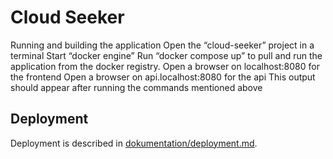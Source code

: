 # Cloud Seeker
Running and building the application
Open the “cloud-seeker” project in a terminal
Start “docker engine”
Run “docker compose up” to pull and run the application from the docker registry.
Open a browser on localhost:8080 for the frontend
Open a browser on api.localhost:8080 for the api
This output should appear after running the commands mentioned above


## Deployment

Deployment is described in [dokumentation/deployment.md](/dokumentation/deployment.md).